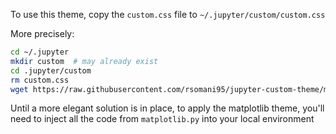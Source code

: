 To use this theme, copy the `custom.css` file to `~/.jupyter/custom/custom.css`

More precisely:
```bash
cd ~/.jupyter
mkdir custom  # may already exist
cd .jupyter/custom
rm custom.css
wget https://raw.githubusercontent.com/rsomani95/jupyter-custom-theme/master/custom.css
```

Until a more elegant solution is in place, to apply the matplotlib theme,  you'll need to inject all the code from `matplotlib.py` into your local environment

